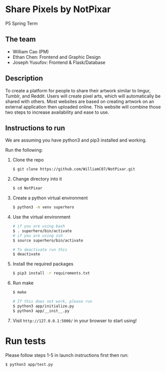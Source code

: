 # Share Pixels by NotPixar
P5 Spring Term

## The team
- William Cao (PM)
- Ethan Chen: Frontend and Graphic Design
- Joseph Yusufov: Frontend & Flask/Database

## Description
To create a platform for people to share their artwork similar to Imgur, Tumblr, and Reddit. Users will create pixel arts, which will automatically be shared with others. Most websites are based on creating artwork on an external application then uploaded online. This website will combine those two steps to increase availability and ease to use.

## Instructions to run
We are assuming you have python3 and pip3 installed and working.

Run the following:
1. Clone the repo
    ```bash
    $ git clone https://github.com/WilliamC07/NotPixar.git
    ```
2. Change directory into it
    ```bash
    $ cd NotPixar
    ```
3. Create a python virtual environment
    ```bash
    $ python3 -m venv superhero
    ``` 
4. Use the virtual environment
    ```bash
   # if you are using bash
   $ . superhero/bin/activate
   # if you are using zsh
   $ source superhero/bin/activate
   
   # To deactivate run this
   $ deactivate
   ```
5. Install the required packages
    ```bash
    $ pip3 install -r requirements.txt 
    ```
6. Run make
    ```bash
    $ make
   
    # If this does not work, please run
    $ python3 app/initialize.py
    $ python3 app/__init__.py
    ```
7. Visit ```http://127.0.0.1:5000/``` in your browser to start using!

# Run tests
Please follow steps 1-5 in launch instructions first then run:
```bash
$ python3 app/test.py
```
